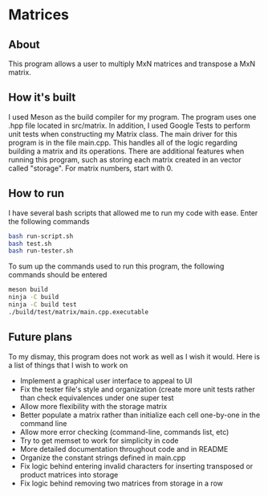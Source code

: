 # Matrices

About
------
This program allows a user to multiply MxN matrices and transpose a MxN matrix.

How it's built
--------------
I used Meson as the build compiler for my program. The program uses one .hpp
file located in src/matrix. In addition, I used Google Tests to perform unit
tests when constructing my Matrix class. The main driver for this program is in
the file main.cpp. This handles all of the logic regarding building a matrix and
its operations. There are additional features when running this program, such as
storing each matrix created in an vector called "storage". For matrix numbers,
start with 0.

How to run
----------
I have several bash scripts that allowed me to run my code with ease. Enter the
following commands

```bash
bash run-script.sh
bash test.sh
bash run-tester.sh
```

To sum up the commands used to run this program, the following commands should
be entered

```bash
meson build
ninja -C build
ninja -C build test
./build/test/matrix/main.cpp.executable
```

Future plans
------------
To my dismay, this program does not work as well as I wish it would. Here is a
list of things that I wish to work on
- Implement a graphical user interface to appeal to UI
- Fix the tester file's style and organization (create more unit tests rather
    than check equivalences under one super test
- Allow more flexibility with the storage matrix
- Better populate a matrix rather than initialize each cell one-by-one in the
  command line
- Allow more error checking (command-line, commands list, etc)
- Try to get memset to work for simplicity in code
- More detailed documentation throughout code and in README
- Organize the constant strings defined in main.cpp
- Fix logic behind entering invalid characters for inserting transposed or
  product matrices into storage
- Fix logic behind removing two matrices from storage in a row
